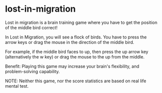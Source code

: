 # lost-in-migration
Lost in migration is a brain training game where you have to get the position of the middle bird correct!

In Lost in Migration, you will see a flock of birds.
You have to press the arrow keys or drag the
mouse in the direction of the middle bird.

For example, if the middle bird faces to up, then
press the up arrow key (alternatively the w key)
or drag the mouse to the up from the middle.

Benefit: Playing this game may increase your
brain's flexibility, and
problem-solving capability.

NOTE: Neither this game, nor the score statistics are based on real life mental test.
